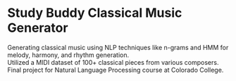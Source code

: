 # Study Buddy Classical Music Generator
Generating classical music using NLP techniques like n-grams and HMM for melody, harmony, and rhythm generation. \
Utilized a MIDI dataset of 100+ classical pieces from various composers. Final project for Natural Language Processing course at Colorado College.
